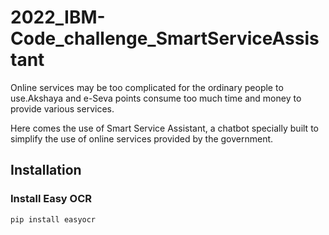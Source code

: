 # 2022_IBM-Code_challenge_SmartServiceAssistant
 
Online services may be too complicated for the ordinary people to use.Akshaya and e-Seva points consume too much time and money to provide various services.

Here comes the use of Smart Service Assistant, a chatbot specially built to simplify the use of online services provided by the government.


## Installation 
### Install Easy OCR
    pip install easyocr
    
    
